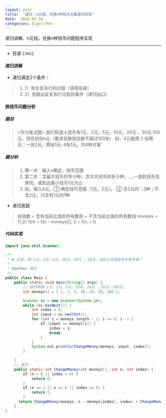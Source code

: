 ```yaml
---
layout: post
title:  "递归：n元钱，兑换n种钱币方案递归实现"
date:  2016-05-14
categories: Algorithm
---
```


递归讲解、n元钱，兑换n种钱币问题程序实现

---

- 目录
{:toc}

#### 递归讲解

- 递归满足2个条件：

> 1. 1）有反复执行的过程（调用自身）
> 2. 2）有跳出反复执行过程的条件（递归出口）

#### 换钱币问题分析

##### 题目

> <华为笔试题>
> 我们知道人民币有1元，2元，5元，10元，20元 ，50元 100元，现在给你n元（要求兑换钱总数不超过100张）
> 如，4元能用 2 张两元；一张2元，两张1元; 4张1元。共4种方案


##### 题分析

> 1. 第一步：输入n确定，钱币范围 
> 2. 第二步：含最大钱币的多少种，含次大钱币的多少种，...,一直到钱币兑换完，或到达最小钱币1元为止 
> 3. 如，输入4元，① 确定钱币范围（1元，2元）。 ② 含2元的：2种；不含2元，只含有1元的1种

- 递归思路

>  总钱数 = 含有当前比值的所有数目 + 不含当前比值的所有数目
>  moneys = {1,2}
>  f(n) = f(n - moneys[i], i) + f(n, i-1)

##### 代码实现

```java
import java.util.Scanner;

/**
 * n 元钱，用 1元，2元，5元，10元，20元 ，50元，100元兑换有多少种方案？
 * 
 * @author 周力
 */
public class Main {
	public static void main(String[] args) {
		// 钱币种类 1元，2元，5元，10元，20元 ，50元，100元
		int moneys[] = { 1, 2, 5, 10, 20, 50, 100 };

		Scanner sc = new Scanner(System.in);
		while (sc.hasNext()) {
			int index = 0;
			int input = sc.nextInt();
			for (int i = moneys.length - 1; i >= 0; i--) {
				if (input >= moneys[i]) {
					index = i;
					break;
				}
			}
			System.out.println(ChangeMoney(moneys, input, index));
		}

	}
	// 递归
	public static int ChangeMoney(int moneys[], int n, int index) {
		if (n < 0 || index < 0) {
			return 0;
		}
		if (n == 1 || n == 0 || index == 0) {
			return 1;
		}
	  return ChangeMoney(moneys, n - moneys[index], index) + ChangeMoney(moneys, n, index - 1);
	}
}
```
